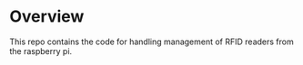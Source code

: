 # Overview

This repo contains the code for handling management of RFID readers
from the raspberry pi.
